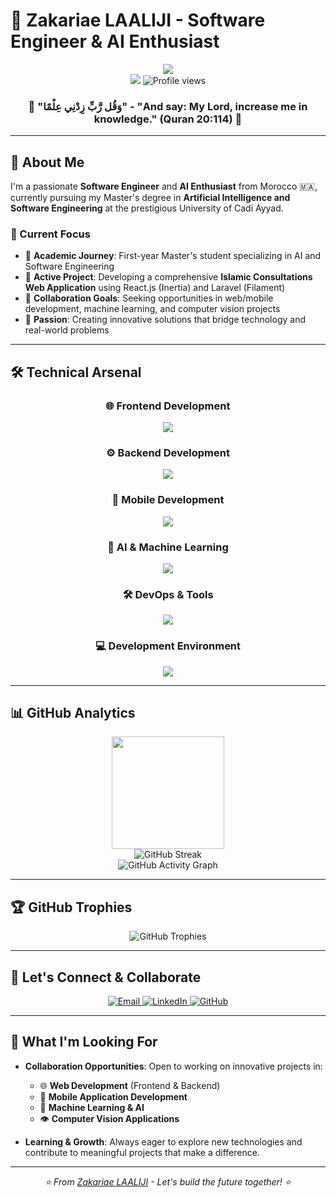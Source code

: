 # 🌟 Zakariae LAALIJI - Software Engineer & AI Enthusiast

<div align="center">
  <img src="https://readme-typing-svg.herokuapp.com/?font=Righteous&size=35&center=true&vCenter=true&width=600&height=70&duration=4000&lines=Assalamu+alaykum+👋;I'm+Zakariae+LAALIJI!;Software+Engineer;AI+Enthusiast;Full-Stack+Developer;Machine+Learning+Explorer" />
</div>

<div align="center">
  <img src="https://visitor-badge.laobi.icu/badge?page_id=Laaliji.Laaliji" />
  <img src="https://komarev.com/ghpvc/?username=Laaliji&label=Profile%20views&color=0e75b6&style=flat" alt="Profile views" />
</div>

<div align="center">
  <h3>🕌 "وَقُل رَّبِّ زِدْنِي عِلْمًا" - "And say: My Lord, increase me in knowledge." (Quran 20:114) 🕌</h3>
</div>

---

## 🚀 About Me

I'm a passionate **Software Engineer** and **AI Enthusiast** from Morocco 🇲🇦, currently pursuing my Master's degree in **Artificial Intelligence and Software Engineering** at the prestigious University of Cadi Ayyad.

### 🎯 Current Focus
- 🔭 **Academic Journey**: First-year Master's student specializing in AI and Software Engineering
- 🌱 **Active Project**: Developing a comprehensive **Islamic Consultations Web Application** using React.js (Inertia) and Laravel (Filament)
- 👯 **Collaboration Goals**: Seeking opportunities in web/mobile development, machine learning, and computer vision projects
- 🎨 **Passion**: Creating innovative solutions that bridge technology and real-world problems

---

## 🛠️ Technical Arsenal

<div align="center">

### 🌐 **Frontend Development**
<img src="https://skillicons.dev/icons?i=html,css,javascript,react,bootstrap,jquery,tailwind" />

### ⚙️ **Backend Development**
<img src="https://skillicons.dev/icons?i=php,laravel,express,nodejs" />

### 📱 **Mobile Development**
<img src="https://skillicons.dev/icons?i=flutter,react,androidstudio" />

### 🤖 **AI & Machine Learning**
<img src="https://skillicons.dev/icons?i=python,tensorflow,opencv,anaconda" />

### 🛠️ **DevOps & Tools**
<img src="https://skillicons.dev/icons?i=git,docker,kafka,grafana,prometheus,maven,gradle,github" />

### 💻 **Development Environment**
<img src="https://skillicons.dev/icons?i=vscode,pycharm,idea,eclipse,postman,figma" />

</div>

---

## 📊 GitHub Analytics

<div align="center">
  <img height="180em" src="https://github-readme-stats.vercel.app/api/top-langs/?username=Laaliji&layout=compact&langs_count=8&theme=algolia&hide_border=true"/>
</div>

<!-- Alternative Streak Stats Services -->
<div align="center">
  <img src="https://streak-stats.demolab.com/?user=Laaliji&theme=algolia&hide_border=true" alt="GitHub Streak" />
</div>

<!-- Backup Streak Stats -->
<!-- <div align="center">
  <img src="https://github-readme-streak-stats.herokuapp.com/?user=Laaliji&theme=algolia&hide_border=true" alt="GitHub Streak" />
</div> -->

<div align="center">
  <img src="https://github-readme-activity-graph.vercel.app/graph?username=Laaliji&theme=github-compact&hide_border=true" alt="GitHub Activity Graph" />
</div>

---

## 🏆 GitHub Trophies

<div align="center">
  <img src="https://github-profile-trophy.vercel.app/?username=Laaliji&theme=algolia&no-frame=true&column=4&margin-w=15&margin-h=15" alt="GitHub Trophies" />
</div>

---

## 🤝 Let's Connect & Collaborate

<div align="center">
  <a href="mailto:zakariae.laaliji@gmail.com">
    <img src="https://img.shields.io/badge/Email-D14836?style=for-the-badge&logo=gmail&logoColor=white" alt="Email"/>
  </a>
  <a href="https://www.linkedin.com/in/zakariae-laaliji-282184235/">
    <img src="https://img.shields.io/badge/LinkedIn-0077B5?style=for-the-badge&logo=linkedin&logoColor=white" alt="LinkedIn"/>
  </a>
  <a href="https://github.com/Laaliji">
    <img src="https://img.shields.io/badge/GitHub-100000?style=for-the-badge&logo=github&logoColor=white" alt="GitHub"/>
  </a>
</div>

---

## 🌱 What I'm Looking For

- **Collaboration Opportunities**: Open to working on innovative projects in:
  - 🌐 **Web Development** (Frontend & Backend)
  - 📱 **Mobile Application Development**
  - 🤖 **Machine Learning & AI**
  - 👁️ **Computer Vision Applications**

- **Learning & Growth**: Always eager to explore new technologies and contribute to meaningful projects that make a difference.

---

<div align="center">
  <i>⭐ From <a href="https://github.com/Laaliji">Zakariae LAALIJI</a> - Let's build the future together! ⭐</i>
</div>
